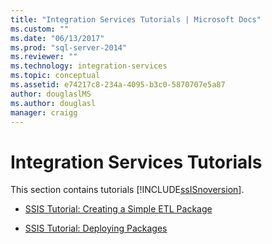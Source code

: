 ```yaml
---
title: "Integration Services Tutorials | Microsoft Docs"
ms.custom: ""
ms.date: "06/13/2017"
ms.prod: "sql-server-2014"
ms.reviewer: ""
ms.technology: integration-services
ms.topic: conceptual
ms.assetid: e74217c8-234a-4095-b3c0-5870707e5a87
author: douglaslMS
ms.author: douglasl
manager: craigg
---
```

# Integration Services Tutorials
  This section contains tutorials [!INCLUDE[ssISnoversion](../includes/ssisnoversion-md.md)].  
  
-   [SSIS Tutorial: Creating a Simple ETL Package](ssis-how-to-create-an-etl-package.md)  
  
-   [SSIS Tutorial: Deploying Packages](../integration-services/deploy-packages-with-ssis.md)  
  
  
